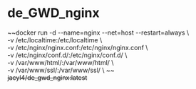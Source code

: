 # de_GWD_nginx

~~docker run -d --name=nginx --net=host --restart=always \ \
-v /etc/localtime:/etc/localtime \ \
-v /etc/nginx/nginx.conf:/etc/nginx/nginx.conf \ \
-v /etc/nginx/conf.d/:/etc/nginx/conf.d/ \ \
-v /var/www/html/:/var/www/html/ \ \
-v /var/www/ssl/:/var/www/ssl/ \ ~~\
~~jacyl4/de_gwd_nginx:latest~~
